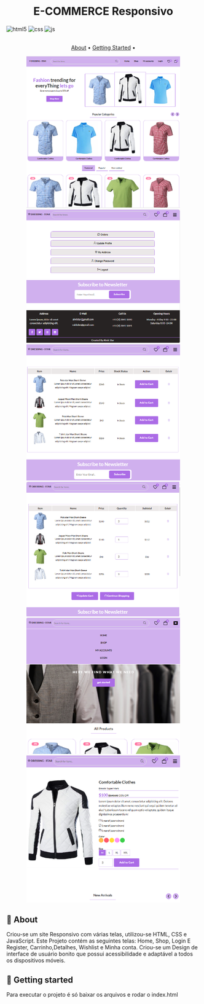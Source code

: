 
<h1 align="center" style="font-weight: bold;"> E-COMMERCE Responsivo</h1>

<div style="display: inline_block">
  <img align="center" alt="html5" src="https://img.shields.io/badge/HTML5-E34F26?style=for-the-badge&logo=html5&logoColor=white" />
  <img align="center" alt="css" src="https://img.shields.io/badge/CSS3-1572B6?style=for-the-badge&logo=css3&logoColor=white" />
  <img align="center" alt="js" src="https://img.shields.io/badge/JavaScript-F7DF1E?style=for-the-badge&logo=javascript&logoColor=black" />
</div><br/>

<p align="center">
 <a href="#about">About</a> • 
 <a href="#started">Getting Started</a> • 
</p>


<p align="center">
    <img src="./assets/img/telas/tela_1.png" alt="Image Example" width="400px">
    <img src="./assets/img/telas/tela_2.png" alt="Image Example" width="400px">
    <img src="./assets/img/telas/tela_3.png" alt="Image Example" width="400px">
    <img src="./assets/img/telas/tela_4.png" alt="Image Example" width="400px">
    <img src="./assets/img/telas/tela_5.png" alt="Image Example" width="400px">
    <img src="./assets/img/telas/tela_6.png" alt="Image Example" width="400px">
</p>

<h2 id="about">📌 About</h2>
Criou-se um site Responsivo com várias telas, utilizou-se HTML, CSS e JavaScript. Este Projeto contém as seguintes telas: Home, Shop, Login E  Register, Carrinho,Detalhes, Wishlist e Minha conta. Criou-se um Design de interface de usuário bonito que possui acessibilidade e adaptável a todos os dispositivos móveis.

<h2 id="started">🚀 Getting started</h2>
Para executar o projeto é só baixar os arquivos e rodar o index.html














